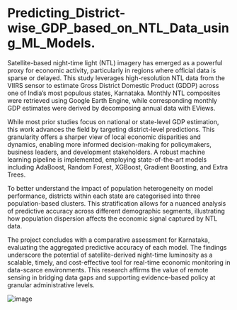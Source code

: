 # Predicting_District-wise_GDP_based_on_NTL_Data_using_ML_Models.
Satellite-based night-time light (NTL) imagery has emerged as a powerful proxy for economic activity, particularly in regions where official data is sparse or delayed. This study leverages high-resolution NTL data from the VIIRS sensor to estimate Gross District Domestic Product (GDDP) across one of India’s most populous states, Karnataka. Monthly NTL composites were retrieved using Google Earth Engine, while corresponding monthly GDP estimates were derived by decomposing annual data with EViews.

While most prior studies focus on national or state-level GDP estimation, this work advances the field by targeting district-level predictions. This granularity offers a sharper view of local economic disparities and dynamics, enabling more informed decision-making for policymakers, business leaders, and development stakeholders. A robust machine learning pipeline is implemented, employing state-of-the-art models including AdaBoost, Random Forest, XGBoost, Gradient Boosting, and Extra Trees.

To better understand the impact of population heterogeneity on model performance, districts within each state are categorised into three population-based clusters. This stratification allows for a nuanced analysis of predictive accuracy across different demographic segments, illustrating how population dispersion affects the economic signal captured by NTL data.

The project concludes with a comparative assessment for Karnataka, evaluating the aggregated predictive accuracy of each model. The findings underscore the potential of satellite-derived night-time luminosity as a scalable, timely, and cost-effective tool for real-time economic monitoring in data-scarce environments. This research affirms the value of remote sensing in bridging data gaps and supporting evidence-based policy at granular administrative levels.

![image](https://github.com/user-attachments/assets/ca12f0ff-70d9-4a43-9136-9f0a05bb4f21)

